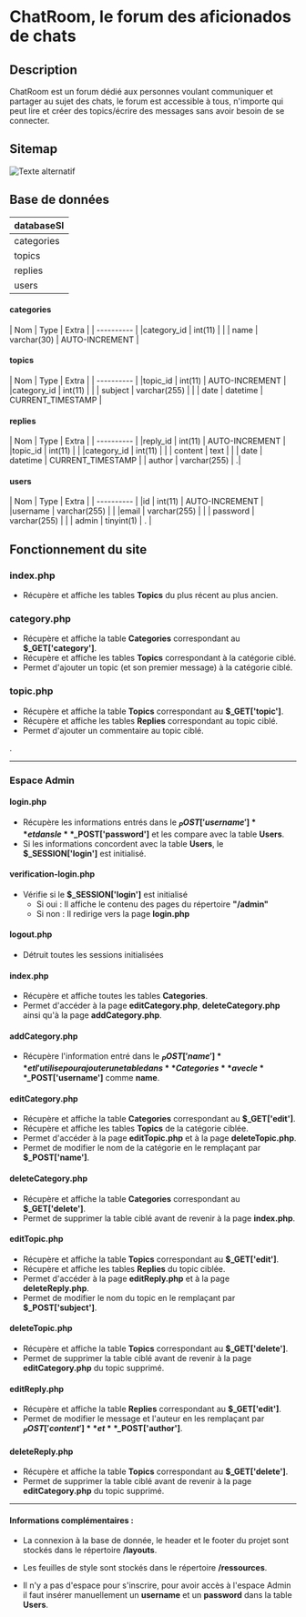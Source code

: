 # ChatRoom, le forum des aficionados de chats

## Description
ChatRoom est un forum dédié aux personnes voulant communiquer et partager au sujet des chats, le forum est accessible à tous, n'importe qui peut lire et créer des topics/écrire des messages sans avoir besoin de se connecter.

## Sitemap

![Texte alternatif](http://image.noelshack.com/fichiers/2018/07/4/1518695767-sitemap-chatroom.png)

## Base de données

| databaseSI    |     
| ------------- |
| categories    |
| topics        |
| replies       |
| users         |

#### categories

| Nom | Type | Extra |
| ---------- |
|category_id | int(11) | |
| name | varchar(30) | AUTO-INCREMENT |

#### topics

| Nom | Type | Extra |
| ---------- |
|topic_id | int(11) | AUTO-INCREMENT |
|category_id | int(11) | |
| subject | varchar(255) | |
| date | datetime | CURRENT_TIMESTAMP |

#### replies

| Nom | Type | Extra |
| ---------- |
|reply_id | int(11) | AUTO-INCREMENT |
|topic_id | int(11) |  |
|category_id | int(11) | |
| content | text | |
| date | datetime | CURRENT_TIMESTAMP |
| author | varchar(255) | .|

#### users

| Nom | Type | Extra |
| ---------- |
|id | int(11) | AUTO-INCREMENT |
|username | varchar(255) |  |
|email | varchar(255) | |
| password | varchar(255) | |
| admin | tinyint(1) | . |

## Fonctionnement du site

### index.php

- Récupère et affiche les tables **Topics** du plus récent au plus ancien.

### category.php

- Récupère et affiche la table **Categories** correspondant au **$_GET['category']**.
- Récupère et affiche les tables **Topics** correspondant à la catégorie ciblé.
- Permet d'ajouter un topic (et son premier message) à la catégorie ciblé.

### topic.php

- Récupère et affiche la table **Topics** correspondant au **$_GET['topic']**.
- Récupère et affiche les tables **Replies** correspondant au topic ciblé.
- Permet d'ajouter un commentaire au topic ciblé.

.
___
### Espace Admin

#### login.php

- Récupère les informations entrés dans le **$_POST['username']** et dans le **$_POST['password']** et les compare avec la table **Users**.
- Si les informations concordent avec la table **Users**, le **$_SESSION['login']** est initialisé.

#### verification-login.php

- Vérifie si le **$_SESSION['login']** est initialisé
    - Si oui : Il affiche le contenu des pages du répertoire **"/admin"**
    - Si non : Il redirige vers la page **login.php**

#### logout.php

- Détruit toutes les sessions initialisées

#### index.php

- Récupère et affiche toutes les tables **Categories**.
- Permet d'accéder à la page **editCategory.php**, **deleteCategory.php** ainsi qu'à la page **addCategory.php**.

#### addCategory.php

- Récupère l'information entré dans le **$_POST['name']** et l'utilise pour ajouter une table dans **Categories** avec le **$_POST['username']** comme **name**.

#### editCategory.php

- Récupère et affiche la table **Categories** correspondant au **$_GET['edit']**.
- Récupère et affiche les tables **Topics** de la catégorie ciblée.
- Permet d'accéder à la page **editTopic.php** et à la page **deleteTopic.php**.
- Permet de modifier le nom de la catégorie en le remplaçant par **$_POST['name']**.

#### deleteCategory.php

- Récupère et affiche la table **Categories** correspondant au **$_GET['delete']**.
- Permet de supprimer la table ciblé avant de revenir à la page **index.php**.

#### editTopic.php

- Récupère et affiche la table **Topics** correspondant au **$_GET['edit']**.
- Récupère et affiche les tables **Replies** du topic ciblée.
- Permet d'accéder à la page **editReply.php** et à la page **deleteReply.php**.
- Permet de modifier le nom du topic en le remplaçant par **$_POST['subject']**.

#### deleteTopic.php

- Récupère et affiche la table **Topics** correspondant au **$_GET['delete']**.
- Permet de supprimer la table ciblé avant de revenir à la page **editCategory.php** du topic supprimé.

#### editReply.php

- Récupère et affiche la table **Replies** correspondant au **$_GET['edit']**.
- Permet de modifier le message et l'auteur en les remplaçant par **$_POST['content']** et **$_POST['author']**.

#### deleteReply.php

- Récupère et affiche la table **Topics** correspondant au **$_GET['delete']**.
- Permet de supprimer la table ciblé avant de revenir à la page **editCategory.php** du topic supprimé.

___

#### Informations complémentaires :

- La connexion à la base de donnée, le header et le footer du projet sont stockés dans le répertoire **/layouts**.

- Les feuilles de style sont stockés dans le répertoire **/ressources**.

- Il n'y a pas d'espace pour s'inscrire, pour avoir accès à l'espace Admin il faut insérer manuellement un **username** et un **password** dans la table **Users**.